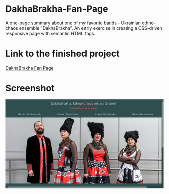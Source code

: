 # DakhaBrakha-Fan-Page

A one-page summary about one of my favorite bands - Ukrainian ethno-chaos ensemble "DakhaBrakha". 
An early exercise in creating a CSS-driven responsive page with semantic HTML tags. 

# Link to the finished project

[DakhaBrakha Fan Page](https://bohdicave.github.io/DakhaBrakha-Fan-Page/)

# Screenshot
![DakhaBrakha Fan Page](./DakhaBrakha-fan-page.png)